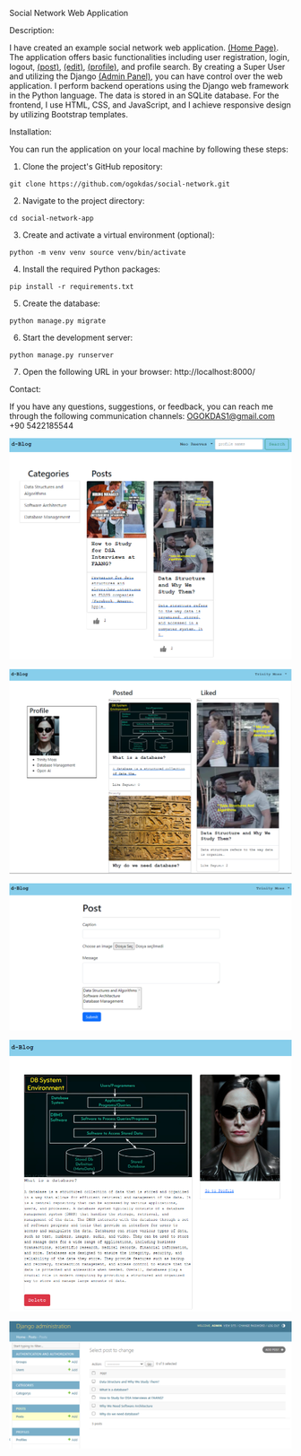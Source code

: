 Social Network Web Application

Description:

I have created an example social network web application. [(Home Page)](https://github.com/ogokdas/social-network/blob/main/png/dblog.PNG). The application offers basic functionalities including user registration, login, logout, [(post)](https://github.com/ogokdas/social-network/blob/main/png/posted.PNG), [(edit)](https://github.com/ogokdas/social-network/blob/main/png/post.PNG), [(profile)](https://github.com/ogokdas/social-network/blob/main/png/profile.PNG), and profile search. By creating a Super User and utilizing the Django [(Admin Panel)](https://github.com/ogokdas/social-network/blob/main/png/admin.PNG), you can have control over the web application. I perform backend operations using the Django web framework in the Python language. The data is stored in an SQLite database. For the frontend, I use HTML, CSS, and JavaScript, and I achieve responsive design by utilizing Bootstrap templates.

Installation:

You can run the application on your local machine by following these steps:
1.	Clone the project's GitHub repository:
```
git clone https://github.com/ogokdas/social-network.git 
```
2.	Navigate to the project directory:
```
cd social-network-app
```
3.	Create and activate a virtual environment (optional):
```
python -m venv venv source venv/bin/activate
```
4.	Install the required Python packages:
```
pip install -r requirements.txt 
```
5.	Create the database:
```
python manage.py migrate 
```
6.	Start the development server:
```
python manage.py runserver
```
7.	Open the following URL in your browser: http://localhost:8000/

Contact:

If you have any questions, suggestions, or feedback, you can reach me through the following communication channels:
OGOKDAS1@gmail.com
+90 5422185544

![(Home Page)](https://github.com/ogokdas/social-network/blob/main/png/dblog.PNG)

![(profile)](https://github.com/ogokdas/social-network/blob/main/png/profile.PNG)

![(post)](https://github.com/ogokdas/social-network/blob/main/png/posted.PNG)

![(edit)](https://github.com/ogokdas/social-network/blob/main/png/post.PNG)

![(Admin Panel)](https://github.com/ogokdas/social-network/blob/main/png/admin.PNG)


